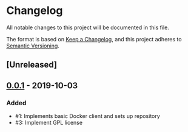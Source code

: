 # Changelog
All notable changes to this project will be documented in this file.

The format is based on [Keep a Changelog](https://keepachangelog.com/en/1.0.0/),
and this project adheres to [Semantic Versioning](https://semver.org/spec/v2.0.0.html).

## [Unreleased]

## [0.0.1] - 2019-10-03
### Added
- #1: Implements basic Docker client and sets up repository
- #3: Implement GPL license

[0.0.1]: https://github.com/erkrnt/healthcheck/releases/tag/0.0.1
